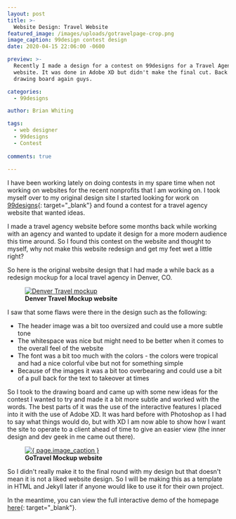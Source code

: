 ```yaml
---
layout: post
title: >-
  Website Design: Travel Website
featured_image: /images/uploads/gotravelpage-crop.png
image_caption: 99design contest design
date: 2020-04-15 22:06:00 -0600

preview: >-
  Recently I made a design for a contest on 99designs for a Travel Agency
  website. It was done in Adobe XD but didn't make the final cut. Back to the
  drawing board again guys.

categories:
  - 99designs

author: Brian Whiting

tags:
  - web designer
  - 99designs
  - Contest
  
comments: true
  
---
```


I have been working lately on doing contests in my spare time when not working on websites for the recent nonprofits that I am working on. I took myself over to my original design site I started looking for work on [99designs](www.99designs.com){: target="_blank"} and found a contest for a travel agency website that wanted ideas.

I made a travel agency website before some months back while working with an agency and wanted to update it design for a more modern audience this time around. So I found this contest on the website and thought to myself, why not make this website redesign and get my feet wet a little right?

So here is the original website design that I had made a while back as a redesign mockup for a local travel agency in Denver, CO.

<figure>

<a href="https://dribbble.com/shots/6642970-Travel-Agency-Web-Design" target="_blank">
	<img src="/images/uploads/home---denver-travel.png" alt="Denver Travel mockup" class="img-fluid">
</a>

<figcaption>
	<b>Denver Travel Mockup website</b>
</figcaption>

</figure>

I saw that some flaws were there in the design such as the following:

* The header image was a bit too oversized and could use a more subtle tone
* The whitespace was nice but might need to be better when it comes to the overall feel of the website
* The font was a bit too much with the colors - the colors were tropical and had a nice colorful vibe but not for something simple
* Because of the images it was a bit too overbearing and could use a bit of a pull back for the text to takeover at times

So I took to the drawing board and came up with some new ideas for the contest I wanted to try and made it a bit more subtle and worked with the words. The best parts of it was the use of the interactive features I placed into it with the use of Adobe XD. It was hard before with Photoshop as I had to say what things would do, but with XD I am now able to show how I want the site to operate to a client ahead of time to give an easier view (the inner design and dev geek in me came out there).

<figure>

<a href="https://xd.adobe.com/view/13e166b7-28f6-4b11-5288-1361ce26414f-65d0/?fullscreen" target="_blank">
	<img src="/images/uploads/gotravelpage-crop.png" alt="{ page.image_caption }" class="img-fluid">
</a>
<figcaption>
	<b>GoTravel Mockup website</b>
</figcaption>

</figure>

So I didn't really make it to the final round with my design but that doesn't mean it is not a liked website design. So I will be making this as a template in HTML and Jekyll later if anyone would like to use it for their own project.

In the meantime, you can view the full interactive demo of the homepage [here](https://xd.adobe.com/view/13e166b7-28f6-4b11-5288-1361ce26414f-65d0/?fullscreen){: target="_blank"}.